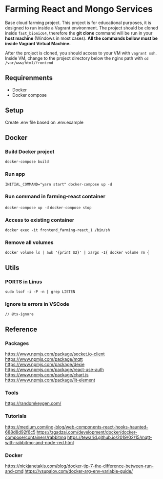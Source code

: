 # Farming React and Mongo Services

Base cloud farming project. This project is for educational purposes, it is designed to run inside a Vagrant environment. The project should be cloned inside `fast_bionic64`, therefore the **git clone** command will be run in your **host machine** (Windows in most cases). **All the commands bellow must be inside Vagrant Virtual Machine.**

After the project is cloned, you should access to your VM with `vagrant ssh`. Inside VM, change to the project directory below the nginx path with `cd /var/www/html/frontend`

## Requirenments

* Docker
* Docker compose

## Setup

Create .env file based on .env.example

## Docker

### Build Docker project
`docker-compose build`

### Run app
`INITIAL_COMMAND="yarn start" docker-compose up -d`

### Run command in farming-react container
`docker-compose up -d`
`docker-compose stop`

### Access to existing container
`docker exec -it frontend_farming-react_1 /bin/sh`

### Remove all volumes
`docker volume ls | awk '{print $2}' | xargs -I{ docker volume rm {`

## Utils

### PORTS in Linus
`sudo lsof -i -P -n | grep LISTEN`

### Ignore ts errors in VSCode

`// @ts-ignore`


## Reference

### Packages
https://www.npmjs.com/package/socket.io-client
https://www.npmjs.com/package/mqtt
https://www.npmjs.com/package/dexie
https://www.npmjs.com/package/react-use-auth
https://www.npmjs.com/package/chart.js
https://www.npmjs.com/package/lit-element

### Tools
https://randomkeygen.com/

### Tutorials
https://medium.com/ing-blog/web-components-react-hooks-haunted-688d8d92f6c5
https://zgadzaj.com/development/docker/docker-compose/containers/rabbitmq
https://tewarid.github.io/2019/02/15/mqtt-with-rabbitmq-and-node-red.html

### Docker
https://nickjanetakis.com/blog/docker-tip-7-the-difference-between-run-and-cmd
https://vsupalov.com/docker-arg-env-variable-guide/